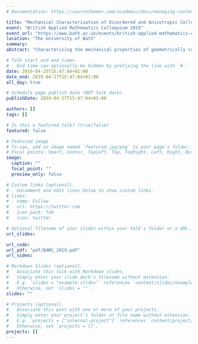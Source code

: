 ```yaml
---
# Documentation: https://sourcethemes.com/academic/docs/managing-content/

title: "Mechanical Characterisation of Disordered and Anisotropic Cellular Monolayers"
event: "British Applied Mathematics Colloquium 2019"
event_url: "https://www.bath.ac.uk/events/british-applied-mathematics-colloquium-2019/"
location: "The University of Bath"
summary:
abstract: "Characterising the mechanical properties of geometrically complex tissues is an essential step in understanding how cell behaviours can be controlled by mechanical cues. Working in the context of a popular vertex-based model, I will provide expressions for the linearised relation between tissue-level stress and strain about a deformed base state, showing that mechanically homogeneous tissues can exhibit anisotropic mechanical properties. The model captures observations of an epithelium from a Xenopus embryo, where uniaxial stretching induces spatial ordering, with cells under net tension (compression) tending to align with (against) the direction of stretch, but with the stress remaining heterogeneous at the single-cell level. Expressions for the elastic tissue moduli can be written as direct sums over cells, predicting that tissue properties can be tuned to a regime with high elastic shear resistance but low resistance to area changes, or vice versa."

# Talk start and end times.
#   End time can optionally be hidden by prefixing the line with `#`.
date: 2019-04-25T15:47:04+01:00
date_end: 2019-04-27T15:47:04+01:00
all_day: true

# Schedule page publish date (NOT talk date).
publishDate: 2019-04-27T15:47:04+01:00

authors: []
tags: []

# Is this a featured talk? (true/false)
featured: false

# Featured image
# To use, add an image named `featured.jpg/png` to your page's folder.
# Focal points: Smart, Center, TopLeft, Top, TopRight, Left, Right, BottomLeft, Bottom, BottomRight.
image:
  caption: ""
  focal_point: ""
  preview_only: false

# Custom links (optional).
#   Uncomment and edit lines below to show custom links.
# links:
# - name: Follow
#   url: https://twitter.com
#   icon_pack: fab
#   icon: twitter

# Optional filename of your slides within your talk's folder or a URL.
url_slides:

url_code:
url_pdf: "pdf/BAMC_2019.pdf"
url_video:

# Markdown Slides (optional).
#   Associate this talk with Markdown slides.
#   Simply enter your slide deck's filename without extension.
#   E.g. `slides = "example-slides"` references `content/slides/example-slides.md`.
#   Otherwise, set `slides = ""`.
slides: ""

# Projects (optional).
#   Associate this post with one or more of your projects.
#   Simply enter your project's folder or file name without extension.
#   E.g. `projects = ["internal-project"]` references `content/project/deep-learning/index.md`.
#   Otherwise, set `projects = []`.
projects: []
---
```

